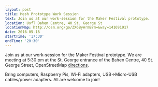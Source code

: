```yaml
---
layout: post
title: Mesh Prototype Work Session
text: Join us at our work-session for the Maker Festival prototype.
location: UofT Bahen Centre, 40 St. George St
locationMap: http://osm.org/go/ZX6ByArmB?m=&way=141691917
date: 2016-05-18
startTime: '17:30'
endTime: '20:30'
---
```


Join us at our work-session for the Maker Festival prototype. We are meeting at 5:30 pm at the St. George entrance of the Bahen Centre, 40 St. George Street, OpenStreetMap  [directions](http://osm.org/go/ZX6ByArmB?m=&way=141691917).

Bring computers, Raspberry Pis, Wi-Fi adapters, USB->Micro-USB cables/power adapters. All are welcome to join!
